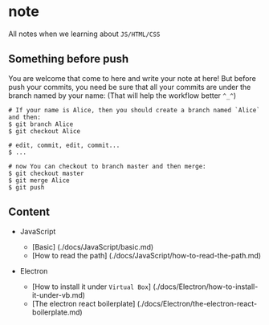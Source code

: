 note
====

All notes when we learning about `JS/HTML/CSS`

Something before push
---------------------

You are welcome that come to here and write your note at here! But before push
your commits, you need be sure that all your commits are under the branch named
by your name: (That will help the workflow better `^_^`)

``` shell
# If your name is Alice, then you should create a branch named `Alice` and then:
$ git branch Alice
$ git checkout Alice

# edit, commit, edit, commit...
$ ...

# now You can checkout to branch master and then merge:
$ git checkout master
$ git merge Alice
$ git push
```

Content
-------

- JavaScript
  - [Basic]
    (./docs/JavaScript/basic.md)
  - [How to read the path]
    (./docs/JavaScript/how-to-read-the-path.md)

- Electron
  - [How to install it under `Virtual Box`]
    (./docs/Electron/how-to-install-it-under-vb.md)
  - [The electron react boilerplate]
    (./docs/Electron/the-electron-react-boilerplate.md)
